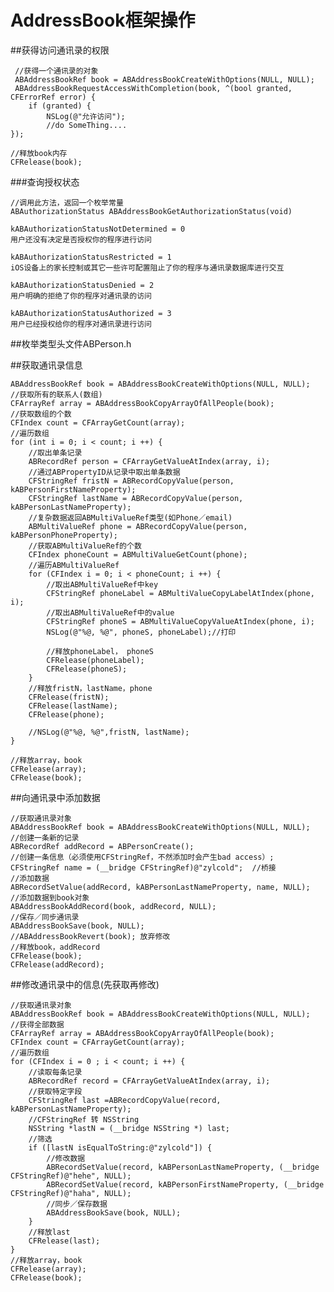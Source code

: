 # AddressBook框架操作

<!-- create time: 2014-11-08 21:31:07  -->

##获得访问通讯录的权限
      
     //获得一个通讯录的对象   
     ABAddressBookRef book = ABAddressBookCreateWithOptions(NULL, NULL);
     ABAddressBookRequestAccessWithCompletion(book, ^(bool granted, CFErrorRef error) {
        if (granted) {
            NSLog(@"允许访问");
            //do SomeThing....
    });
    
    //释放book内存
    CFRelease(book); 
    
    
###查询授权状态

    //调用此方法，返回一个枚举常量
    ABAuthorizationStatus ABAddressBookGetAuthorizationStatus(void)
    
    kABAuthorizationStatusNotDetermined = 0
    用户还没有决定是否授权你的程序进行访问
    
    kABAuthorizationStatusRestricted = 1
    iOS设备上的家长控制或其它一些许可配置阻止了你的程序与通讯录数据库进行交互
    
    kABAuthorizationStatusDenied = 2
    用户明确的拒绝了你的程序对通讯录的访问
    
    kABAuthorizationStatusAuthorized = 3
    用户已经授权给你的程序对通讯录进行访问

##枚举类型头文件ABPerson.h


##获取通讯录信息


    ABAddressBookRef book = ABAddressBookCreateWithOptions(NULL, NULL);
    //获取所有的联系人(数组)
    CFArrayRef array = ABAddressBookCopyArrayOfAllPeople(book);
    //获取数组的个数
    CFIndex count = CFArrayGetCount(array);
    //遍历数组
    for (int i = 0; i < count; i ++) {
        //取出单条记录
        ABRecordRef person = CFArrayGetValueAtIndex(array, i);
        //通过ABPropertyID从记录中取出单条数据
        CFStringRef fristN = ABRecordCopyValue(person, kABPersonFirstNameProperty);
        CFStringRef lastName = ABRecordCopyValue(person, kABPersonLastNameProperty);
        //复杂数据返回ABMultiValueRef类型(如Phone／email)
        ABMultiValueRef phone = ABRecordCopyValue(person, kABPersonPhoneProperty);
        //获取ABMultiValueRef的个数
        CFIndex phoneCount = ABMultiValueGetCount(phone);
        //遍历ABMultiValueRef
        for (CFIndex i = 0; i < phoneCount; i ++) {
            //取出ABMultiValueRef中key
            CFStringRef phoneLabel = ABMultiValueCopyLabelAtIndex(phone, i);
            //取出ABMultiValueRef中的value
            CFStringRef phoneS = ABMultiValueCopyValueAtIndex(phone, i);
            NSLog(@"%@, %@", phoneS, phoneLabel);//打印
            
            //释放phoneLabel， phoneS
            CFRelease(phoneLabel);
            CFRelease(phoneS);
        }
        //释放fristN，lastName，phone
        CFRelease(fristN);
        CFRelease(lastName);
        CFRelease(phone);
        
        //NSLog(@"%@, %@",fristN, lastName);
    }
    
    //释放array，book
    CFRelease(array);
    CFRelease(book);
    
    
##向通讯录中添加数据

    //获取通讯录对象
    ABAddressBookRef book = ABAddressBookCreateWithOptions(NULL, NULL);
    //创建一条新的记录
    ABRecordRef addRecord = ABPersonCreate();
    //创建一条信息（必须使用CFStringRef，不然添加时会产生bad access）;
    CFStringRef name = (__bridge CFStringRef)@"zylcold";  //桥接
    //添加数据
    ABRecordSetValue(addRecord, kABPersonLastNameProperty, name, NULL);
    //添加数据到book对象
    ABAddressBookAddRecord(book, addRecord, NULL);
    //保存／同步通讯录
    ABAddressBookSave(book, NULL);
    //ABAddressBookRevert(book); 放弃修改
    //释放book，addRecord
    CFRelease(book);
    CFRelease(addRecord);
    
    
##修改通讯录中的信息(先获取再修改)

    //获取通讯录对象
    ABAddressBookRef book = ABAddressBookCreateWithOptions(NULL, NULL);
    //获得全部数据
    CFArrayRef array = ABAddressBookCopyArrayOfAllPeople(book);
    CFIndex count = CFArrayGetCount(array);
    //遍历数组
    for (CFIndex i = 0 ; i < count; i ++) {
        //读取每条记录
        ABRecordRef record = CFArrayGetValueAtIndex(array, i);
        //获取特定字段
        CFStringRef last =ABRecordCopyValue(record, kABPersonLastNameProperty);
        //CFStringRef 转 NSString
        NSString *lastN = (__bridge NSString *) last;
        //筛选
        if ([lastN isEqualToString:@"zylcold"]) {
            //修改数据
            ABRecordSetValue(record, kABPersonLastNameProperty, (__bridge CFStringRef)@"hehe", NULL);
            ABRecordSetValue(record, kABPersonFirstNameProperty, (__bridge CFStringRef)@"haha", NULL);
            //同步／保存数据
            ABAddressBookSave(book, NULL);
        }
        //释放last
        CFRelease(last);
    }
    //释放array，book
    CFRelease(array);
    CFRelease(book);
    
    
